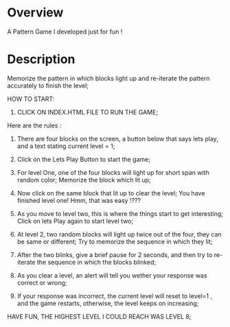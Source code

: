 # Overview
A Pattern Game I developed just for fun !

# Description  
Memorize the pattern in which blocks light up and re-iterate the pattern accurately to finish the level;


HOW TO START: 
  1. CLICK ON INDEX.HTML FILE TO RUN THE GAME;
  
  
Here are the rules : 
  1. There are four blocks on the screen, a button below that says lets play, and a text stating current level = 1;
  2. Click on the Lets Play Button to start the game;
  3. For level One, one of the four blocks will light up for short span with random color; Memorize the block which lit up;
  4. Now click on the same block that lit up to clear the level; You have finished level one! Hmm, that was easy !???
  
  5. As you move to level two, this is where the things start to get interesting; Click on lets Play again to start level two; 
  6. At level 2, two random blocks will light up twice out of the four, they can be same or different; Try to memorize the sequence in  which they lit;
  7. After the two blinks, give  a brief pause for 2 seconds, and then try to re-iterate the sequence in which the blocks blinked;
  8. As you clear a level, an alert will tell you wether your response was correct or wrong;
  9. If your response was incorrect, the current level will reset to level=1 , and the game restarts, otherwise, the level keeps on increasing;
  
  
  HAVE FUN, 
  THE HIGHEST LEVEL I COULD REACH WAS LEVEL 8;
  
